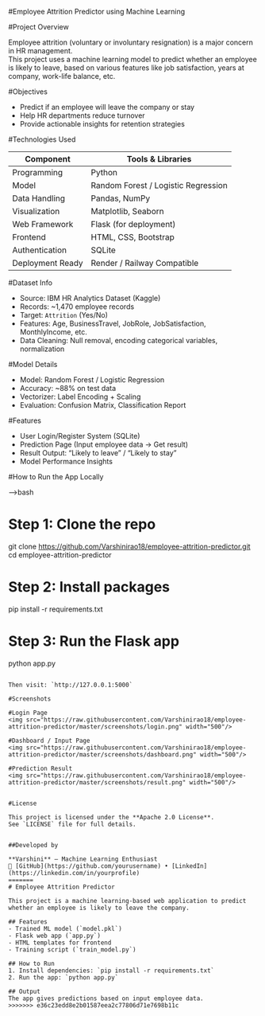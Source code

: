 

#Employee Attrition Predictor using Machine Learning

#Project Overview

Employee attrition (voluntary or involuntary resignation) is a major concern in HR management.  
This project uses a machine learning model to predict whether an employee is likely to leave, based on various features like job satisfaction, years at company, work-life balance, etc.

#Objectives

- Predict if an employee will leave the company or stay
- Help HR departments reduce turnover
- Provide actionable insights for retention strategies

#Technologies Used

| Component        | Tools & Libraries                       |
|------------------|------------------------------------------|
| Programming      | Python                                   |
| Model            | Random Forest / Logistic Regression      |
| Data Handling    | Pandas, NumPy                            |
| Visualization    | Matplotlib, Seaborn                      |
| Web Framework    | Flask (for deployment)                   |
| Frontend         | HTML, CSS, Bootstrap                     |
| Authentication   | SQLite                                   |
| Deployment Ready | Render / Railway Compatible              |

#Dataset Info

- Source: IBM HR Analytics Dataset (Kaggle)
- Records: ~1,470 employee records
- Target: `Attrition` (Yes/No)
- Features: Age, BusinessTravel, JobRole, JobSatisfaction, MonthlyIncome, etc.
- Data Cleaning: Null removal, encoding categorical variables, normalization


#Model Details

- Model: Random Forest / Logistic Regression
- Accuracy: ~88% on test data
- Vectorizer: Label Encoding + Scaling
- Evaluation: Confusion Matrix, Classification Report

#Features

- User Login/Register System (SQLite)
- Prediction Page (Input employee data → Get result)
- Result Output: “Likely to leave” / “Likely to stay”
- Model Performance Insights

#How to Run the App Locally

-->bash
# Step 1: Clone the repo
git clone https://github.com/Varshinirao18/employee-attrition-predictor.git
cd employee-attrition-predictor

# Step 2: Install packages
pip install -r requirements.txt

# Step 3: Run the Flask app
python app.py
```

Then visit: `http://127.0.0.1:5000`

#Screenshots

#Login Page  
<img src="https://raw.githubusercontent.com/Varshinirao18/employee-attrition-predictor/master/screenshots/login.png" width="500"/>

#Dashboard / Input Page  
<img src="https://raw.githubusercontent.com/Varshinirao18/employee-attrition-predictor/master/screenshots/dashboard.png" width="500"/>

#Prediction Result  
<img src="https://raw.githubusercontent.com/Varshinirao18/employee-attrition-predictor/master/screenshots/result.png" width="500"/>


#License

This project is licensed under the **Apache 2.0 License**.  
See `LICENSE` file for full details.


##Developed by

**Varshini** – Machine Learning Enthusiast  
🔗 [GitHub](https://github.com/yourusername) • [LinkedIn](https://linkedin.com/in/yourprofile)
=======
# Employee Attrition Predictor

This project is a machine learning-based web application to predict whether an employee is likely to leave the company.

## Features
- Trained ML model (`model.pkl`)
- Flask web app (`app.py`)
- HTML templates for frontend
- Training script (`train_model.py`)

## How to Run
1. Install dependencies: `pip install -r requirements.txt`
2. Run the app: `python app.py`

## Output
The app gives predictions based on input employee data.
>>>>>>> e36c23edd8e2b01587eea2c77806d71e7698b11c
